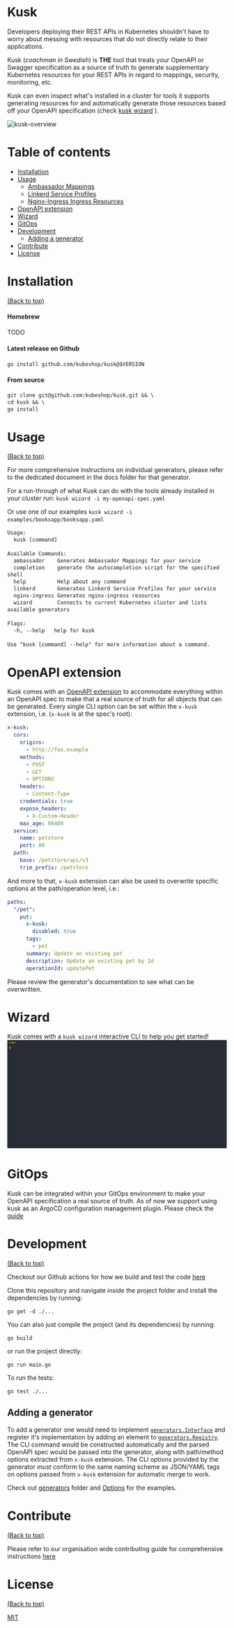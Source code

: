 # Kusk
<!-- Add buttons here -->

Developers deploying their REST APIs in Kubernetes shouldn't have to worry about messing with resources that do not directly
relate to their applications.

Kusk (_coachman in Swedish_) is **THE** tool that treats your  OpenAPI or Swagger specification as a source of truth to generate
supplementary Kubernetes resources for your REST APIs in regard to mappings, security, monitoring, etc.

Kusk can even inspect what's installed in a cluster for tools it supports generating resources for and
automatically generate those resources based off your OpenAPI specification (check [kusk wizard](#wizard) ).

![kusk-overview](https://user-images.githubusercontent.com/14029650/129193622-b5f06b8d-845d-4b1e-adaf-34dd7b3e0108.png)


# Table of contents
- [Installation](#installation)
- [Usage](#usage)
  - [Ambassador Mappings](docs/ambassador.md)
  - [Linkerd Service Profiles](docs/linkerd.md)
  - [Nginx-Ingress Ingress Resources](docs/nginx-ingress.md)
- [OpenAPI extension](#openapi-extension)
- [Wizard](#wizard)
- [GitOps](#gitops)
- [Development](#development)
  - [Adding a generator](#adding-a-generator)
- [Contribute](#contribute)
- [License](#license)

# Installation
[(Back to top)](#table-of-contents)

#### Homebrew
TODO

#### Latest release on Github
`go install github.com/kubeshop/kusk@$VERSION`

#### From source
```shell
git clone git@github.com:kubeshop/kusk.git && \
cd kusk && \
go install
```

# Usage
[(Back to top)](#table-of-contents)

For more comprehensive instructions on individual generators, please refer to the dedicated document in the docs folder
for that generator.

For a run-through of what Kusk can do with the tools already installed in your cluster run:
`kusk wizard -i my-openapi-spec.yaml`

Or use one of our examples
`kusk wizard -i examples/booksapp/booksapp.yaml`

```shell
Usage:
  kusk [command]

Available Commands:
  ambassador    Generates Ambassador Mappings for your service
  completion    generate the autocompletion script for the specified shell
  help          Help about any command
  linkerd       Generates Linkerd Service Profiles for your service
  nginx-ingress Generates nginx-ingress resources
  wizard        Connects to current Kubernetes cluster and lists available generators

Flags:
  -h, --help   help for kusk

Use "kusk [command] --help" for more information about a command.
```

# OpenAPI extension
Kusk comes with an [OpenAPI extension](https://swagger.io/specification/#specification-extensions) to accommodate everything within an OpenAPI spec to make that a real source of truth for all objects that can be generated. Every single CLI option can be set within the `x-kusk` extension, i.e. (`x-kusk` is at the spec's root):

```yaml
x-kusk:
  cors:
    origins:
      - http://foo.example
    methods:
      - POST
      - GET
      - OPTIONS
    headers:
      - Content-Type
    credentials: true
    expose_headers:
      - X-Custom-Header
    max_age: 86400
  service:
    name: petstore
    port: 80
  path:
    base: /petstore/api/v3
    trim_prefix: /petstore
```
And more to that, `x-kusk` extension can also be used to overwrite specific options at the path/operation level, i.e.:

```yaml
paths:
  "/pet":
    put:
      x-kusk:
        disabled: true
      tags:
        - pet
      summary: Update an existing pet
      description: Update an existing pet by Id
      operationId: updatePet
```
Please review the generator's documentation to see what can be overwritten.

# Wizard
Kusk comes with a `kusk wizard` interactive CLI to help you get started!
![wizard-gif](./docs/kusk-wizard.svg)

# GitOps
Kusk can be integrated within your GitOps environment to make your OpenAPI specification a real source of truth. As of now we support using kusk as an ArgoCD configuration management plugin. Please check the [guide](./docs/argocd.md)

# Development
[(Back to top)](#table-of-contents)

Checkout our Github actions for how we build and test the code [here](.github/workflows/go.yml)

Clone this repository and navigate inside the project folder and install the dependencies by running:
```shell
go get -d ./...
```

You can also just compile the project (and its dependencies) by running:
```shell
go build
```

or run the project directly:
```shell
go run main.go
```

To run the tests:
```shell
go test ./...
```

## Adding a generator
To add a generator one would need to implement [`generators.Interface`](./generators/interface.go) and register it's implementation by adding an element to [`generators.Registry`](./generators/generators.go). The CLI command would be constructed automatically and the parsed OpenAPI spec would be passed into the generator, along with path/method options extracted from `x-kusk` extension. The CLI options provided by the generator _must_ conform to the same naming scheme as JSON/YAML tags on options passed from `x-kusk` extension for automatic merge to work.

Check out [generators](./generators) folder and [Options](./options/options.go) for the examples.

# Contribute
[(Back to top)](#table-of-contents)

Please refer to our organisation wide contributing guide for comprehensive instructions [here](https://github.com/kubeshop/.github/blob/main/CONTRIBUTING.md)

# License
[(Back to top)](#table-of-contents)

[MIT](./LICENSE)
